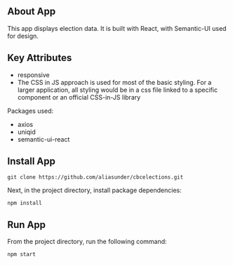 ## About App

This app displays election data. It is built with React, with Semantic-UI used for design.

## Key Attributes
* responsive
* The CSS in JS approach is used for most of the basic styling. For a larger application, all styling would be in a css file linked to a specific component or an official CSS-in-JS library

Packages used:
* axios
* uniqid
* semantic-ui-react


## Install App
```
git clone https://github.com/aliasunder/cbcelections.git
```
Next, in the project directory, install package dependencies:

```
npm install 
```

## Run App
From the project directory, run the following command:

```
npm start
```
